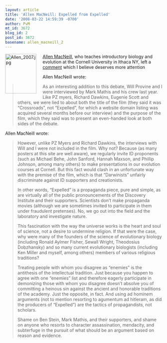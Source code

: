 ```yaml
---
layout: article
title: 'Allen MacNeill: Expelled from Expelled'
date: '2008-03-22 14:59:39 -0700'
author: PvM
mt_id: 3672
blog_id: 2
post_id: 3672
basename: allen_macneill_2
---
```

[<img src="{{ site.baseurl }}/uploads/2008/Allen_2007-thumb-100x127.jpg" alt="Allen_2007.jpg" width="100" height="127" style="float: left; margin: 0 20px 20px 0;" class="mt-image-left" />](http://pandasthumb.org/archives/Allen_2007.html)[Allen MacNeill](http://evolutionlist.blogspot.com/), who teaches introductory biology and evolution at the Cornell University in Ithaca NY, left a [comment](http://pandasthumb.org/archives/2008/03/getexpelled-rsv.html#comment-147828) which I believe deserves more attention

Allen MacNeill wrote:

> As an interesting addition to this debate, Will Provine and I were interviewed by Mark Mathis and his crew last year. Like PZ myers, Richard Dawkins, Eugenie Scott and others, we were lied to about both the title of the film (they said it was “Crossroads”, not “Expelled”, for which a website domain listing was acquired several months before our interview) and the purpose of the film, which they said was to present an even-handed look at both sides of the debate.

Allen MacNeill wrote:

> However, unlike PZ Myers and Richard Dawkins, the interviews with Will and I were not included in the film. Why not? Because (as many posters at this site are well aware), we regularly invite ID proponents (such as Michael Behe, John Sanford, Hannah Maxson, and Phillip Johnson, among many others) to make presentations in our evolution courses at Cornell. But this fact would clash in an unfortunate way with the premise of the film, which is that “Darwinists” unfairly discriminate against ID supporters and creationists.
> 
> In other words, “Expelled” is a propaganda piece, pure and simple, as are virtually all of the public pronouncements of the Discovery Institute and their supporters. Scientists don’t make propaganda movies (although we are sometimes invited to participate in them under fraudulent pretenses). No, we go out into the field and the laboratory and investigate nature.
> 
> This fascination with the way the universe works is the heart and soul of science, not a desire to undermine religion. If that were the case, why were many of the founders of the science of evolutionary biology (including Ronald Aylmer Fisher, Sewall Wright, Theodosius Dobzhansky) and so many current evolutionary biologists (including Ken Miller and myself, among others) members of various religious traditions?
> 
> Treating people with whom you disagree as “enemies” is the antithesis of the intellectual tradition. Just because you happen to agree with one “enemies” list and therefore eagerly participate in demonizing those with whom you disagree doesn’t absolve you of committing a heinous sin against the ancient and honorable traditions of the academy. Just the opposite, in fact. And using ad hominem arguments (not to mention resorting to agumentum ad hitleram, as did the producers of “Expelled”) are the tactics of propagandists, not scholars.
> 
> Shame on Ben Stein, Mark Mathis, and their supporters, and shame on anyone who resorts to character assassination, mendacity, and subterfuge in the pursuit of what should be an argument based on reason and evidence.
